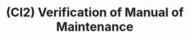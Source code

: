 ---
layout: page
title: (Cl2) Verification of Manual of Maintenance
nav_order: 2
parent: Closure Activities
grand_parent: Software Development and Maintenance
permalink: /phases/operations/software_development_and_maintenance/closure/cl2/
---